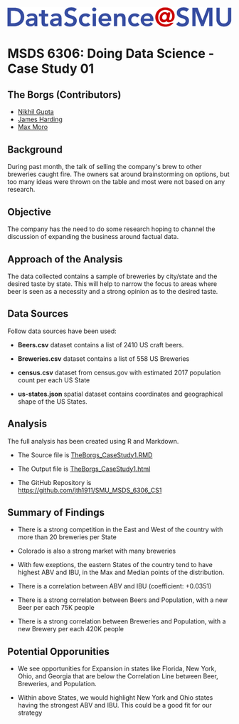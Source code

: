 ![SMU DataScience Logo](img/logo-2.png)
# MSDS 6306: Doing Data Science - Case Study 01

## The Borgs (Contributors)
- [Nikhil Gupta](mailto:guptan@smu.edu)
- [James Harding](mailto:harding@smu.edu)
- [Max Moro](mailto:mmoro@smu.edu)

## Background 

During past month, the talk of selling the company's brew to other breweries caught fire.  The owners sat around brainstorming on options, but too many  ideas were thrown on the table and most were not based on any research. 

## Objective

The company has the need to do some research hoping to channel the discussion of expanding the business around factual data. 

## Approach of the Analysis

The data collected contains a sample of breweries by city/state and the desired taste by state.  This will help to narrow the focus to areas where beer is seen as a necessity and a strong opinion as to the desired taste.  

## Data Sources

Follow data sources have been used:

- **Beers.csv** dataset contains a list of 2410 US craft beers. 

- **Breweries.csv**  dataset contains a list of 558 US  Breweries

- **census.csv** dataset from census.gov with estimated 2017 population count per each US State

- **us-states.json** spatial dataset contains coordinates and geographical shape of the US States.

## Analysis 

The full analysis has been created using R and Markdown. 

- The Source file is [TheBorgs_CaseStudy1.RMD](https://github.com/jth1911/SMU_MSDS_6306_CS1/blob/master/TheBorgs_CaseStudy1.Rmd)

- The Output file is [TheBorgs_CaseStudy1.html](https://github.com/jth1911/SMU_MSDS_6306_CS1/blob/master/TheBorgs_CaseStudy1.html)

- The GitHub Repository is https://github.com/jth1911/SMU_MSDS_6306_CS1 

## Summary of Findings

- There is a strong competition in the East and West of the country with more than 20 breweries per State

- Colorado is also a strong market with many breweries

- With few exeptions, the eastern States of the country tend to have highest ABV and IBU, in the Max and Median points of the distribution.

- There is a correlation between ABV and IBU (coefficient: +0.0351)

- There is a strong correlation between Beers and Population, with a new Beer per each 75K people

- There is a strong correlation between Breweries and Population, with a new Brewery per each 420K people

## Potential Opporunities

- We see opportunities for Expansion in states like Florida, New York, Ohio, and Georgia that are below the Correlation Line between Beer, Breweries, and Population. 

- Within above States, we would highlight New York and Ohio states having the strongest  ABV and IBU. This could be a good fit for our strategy
 

